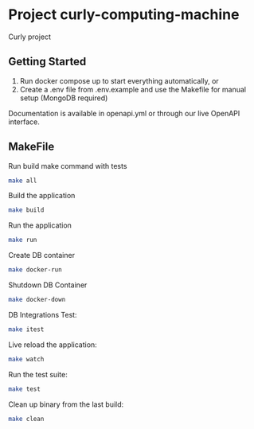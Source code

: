 # Project curly-computing-machine

Curly project

## Getting Started

1. Run docker compose up to start everything automatically, or
2. Create a .env file from .env.example and use the Makefile for manual setup (MongoDB required)

Documentation is available in openapi.yml or through our live OpenAPI interface.

## MakeFile

Run build make command with tests

```bash
make all
```

Build the application

```bash
make build
```

Run the application

```bash
make run
```

Create DB container

```bash
make docker-run
```

Shutdown DB Container

```bash
make docker-down
```

DB Integrations Test:

```bash
make itest
```

Live reload the application:

```bash
make watch
```

Run the test suite:

```bash
make test
```

Clean up binary from the last build:

```bash
make clean
```
